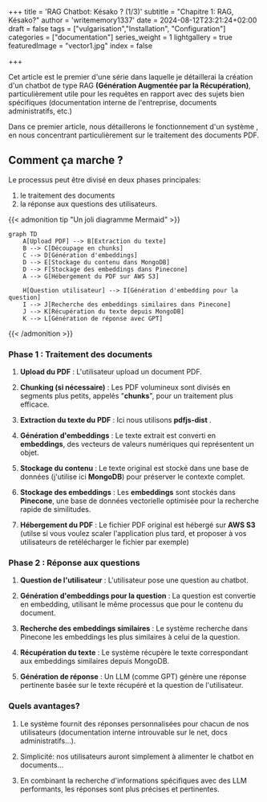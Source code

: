 +++
title = 'RAG Chatbot: Késako ? (1/3)'
subtitle = "Chapitre 1: RAG, Késako?"
author = 'writememory1337'
date = 2024-08-12T23:21:24+02:00
draft = false
tags =  ["vulgarisation","Installation", "Configuration"]
categories = ["documentation"]
series_weight = 1
lightgallery = true
featuredImage = "vector1.jpg"
index = false


+++

Cet article est le premier d'une série dans laquelle je détaillerai la création d'un chatbot de type RAG **(Génération Augmentée par la Récupération)**, particulièrement utile pour les requêtes en rapport avec des sujets bien spécifiques (documentation interne de l'entreprise, documents administratifs, etc.)

Dans ce premier article, nous détaillerons le fonctionnement d'un système , en nous concentrant particulièrement sur le traitement des documents PDF.

## Comment ça marche ?


Le processus peut être divisé en deux phases principales: 
1) le traitement des documents 
2) la réponse aux questions des utilisateurs. 

{{< admonition tip "Un joli diagramme Mermaid" >}}
```mermaid
graph TD
    A[Upload PDF] --> B[Extraction du texte]
    B --> C[Découpage en chunks]
    C --> D[Génération d'embeddings]
    D --> E[Stockage du contenu dans MongoDB]
    D --> F[Stockage des embeddings dans Pinecone]
    A --> G[Hébergement du PDF sur AWS S3]
    
    H[Question utilisateur] --> I[Génération d'embedding pour la question]
    I --> J[Recherche des embeddings similaires dans Pinecone]
    J --> K[Récupération du texte depuis MongoDB]
    K --> L[Génération de réponse avec GPT]
```
{{< /admonition >}}


### Phase 1 : Traitement des documents

1. **Upload du PDF** : L'utilisateur upload un document PDF.

2. **Chunking (si nécessaire)** : Les PDF volumineux sont divisés en segments plus petits, appelés "**chunks**", pour un traitement plus efficace.

3. **Extraction du texte du PDF** : Ici nous utilisons **pdfjs-dist** .

4. **Génération d'embeddings** : Le texte extrait est converti en **embeddings**, des vecteurs de valeurs numériques qui représentent un objet.

5. **Stockage du contenu** : Le texte original est stocké dans une base de données (j'utilise ici **MongoDB**) pour préserver le contexte complet.

6. **Stockage des embeddings** : Les **embeddings** sont stockés dans **Pinecone**, une base de données vectorielle optimisée pour la recherche rapide de similitudes.

8. **Hébergement du PDF** : Le fichier PDF original est hébergé sur **AWS S3** (utilse si vous voulez scaler l'application plus tard, et proposer à vos utilisateurs de retélécharger le fichier par exemple)



### Phase 2 : Réponse aux questions

1. **Question de l'utilisateur** : L'utilisateur pose une question au chatbot.

2. **Génération d'embeddings pour la question** : La question est convertie en embedding, utilisant le même processus que pour le contenu du document.

3. **Recherche des embeddings similaires** : Le système recherche dans Pinecone les embeddings les plus similaires à celui de la question.

4. **Récupération du texte** : Le système récupère le texte correspondant aux embeddings similaires depuis MongoDB.

5. **Génération de réponse** : Un LLM (comme GPT) génère une réponse pertinente basée sur le texte récupéré et la question de l'utilisateur.

### Quels avantages?

1) Le système fournit des réponses personnalisées pour chacun de nos utilisateurs (documentation interne introuvable sur le net, docs administratifs...).

2) Simplicité: nos utilisateurs auront simplement à alimenter le chatbot en documents...

3) En combinant la recherche d'informations spécifiques avec des LLM performants, les réponses sont plus précises et pertinentes.


